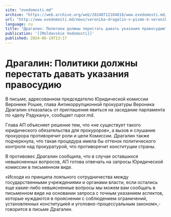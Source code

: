 ```yaml
---
site: "evedomosti.md"
archive: "https://web.archive.org/web/20240712184818/www.evedomosti.md/news/veronika-dragalin-v-pisme-k-veronike-roshka-politiki-dolzhny"
url: "http://www.evedomosti.md/news/veronika-dragalin-v-pisme-k-veronike-roshka-politiki-dolzhny"
language: ru
title: "Драгалин: Политики должны перестать давать указания правосудию"
publication: '[[Moldavskie Vedomosti]]'
published: 2024-06-19T13:17
---
```


# Драгалин: Политики должны перестать давать указания правосудию

В письме, адресованном председателю Юридической комиссии Веронике Рошке, глава Антикоррупционной прокуратуры Вероника Драгалин отказалась от приглашения явиться на заседание парламента по «делу Рэдукану», сообщает rupor.md.

Глава АП объясняет решение тем, что «не существует такого юридического обязательства для прокуроров», а вызов и слушание прокурора противоречит роли и цели Комиссии. Драгалин также подчеркнула, что такая процедура имела бы оттенок политического контроля над прокуратурой, что противоречит конституции страны.

В противовес Драгалин сообщила, что в случае оставшихся невыясненных вопросов, АП готова отвечать на запросы Юридической комиссии в письменном виде.

«Исходя из принципа лояльного сотрудничества между государственными учреждениями и органами власти, если остались еще какие-либо невыясненные вопросы мы можем вам сообщать в письменном виде на основании запроса с точным указанием аспектов, которые нуждаются в прояснении с соблюдением ограничений, установленных конституцией и уголовно-процессуальным законом»,- говорится в письме Драгалин.